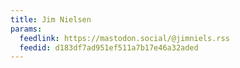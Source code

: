 ```yaml
---
title: Jim Nielsen
params:
  feedlink: https://mastodon.social/@jimniels.rss
  feedid: d183df7ad951ef511a7b17e46a32aded
---
```

